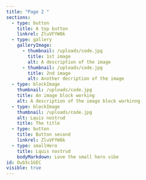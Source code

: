 ```yaml
---
title: "Page 2 "
sections:
  - type: button
    title: A top button
    linkrel: ZluVFYW8k
  - type: gallery
    galleryImage:
      - thumbnail: /uploads/code.jpg
        title: 1st image
        alt: A description of the image
      - thumbnail: /uploads/code.jpg
        title: 2nd image
        alt: Another decription of the image
  - type: blockImage
    thumbnail: /uploads/code.jpg
    title: An image block working
    alt: A description of the image block workinng
  - type: blockImage
    thumbnail: /uploads/code.jpg
    alt: Lquis nostrud
    title: The title
  - type: button
    title: Button second
    linkrel: ZluVFYW8k
  - type: smallHero
    title: Lquis nostrud
    bodyMarkdown: Love the small hero vibe
id: Oub5c1GEC
visible: true
---
```

